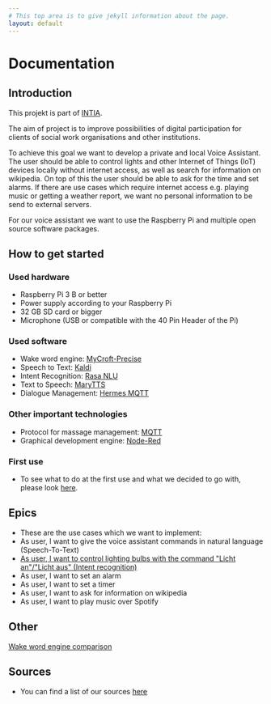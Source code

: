 ```yaml
---
# This top area is to give jekyll information about the page.
layout: default
---
```

# Documentation

## Introduction

This projekt is part of [INTIA](https://dites.web.th-koeln.de/forschung/projekte/research-projects-intia/).

The aim of project is to improve possibilities of digital participation for clients of social work organisations and other
institutions.   

To achieve this goal we want to develop a private and local Voice Assistant. The user should be able to control lights and 
other Internet of Things (IoT) devices locally without internet access, as well as search for information on wikipedia.
On top of this the user should be able to ask for the time and set alarms. If there are use cases which require internet 
access e.g. playing music or getting a weather report, we want no personal information to be send to external servers.

For our voice assistant we want to use the Raspberry Pi and multiple open source software packages.


## How to get started
### Used hardware
- Raspberry Pi 3 B or better
- Power supply according to your Raspberry Pi
- 32 GB SD card or bigger
- Microphone (USB or compatible with the 40 Pin Header of the Pi)

### Used software
- Wake word engine: [MyCroft-Precise](pages/tech-stack/mycroft.md)
- Speech to Text: [Kaldi](pages/tech-stack/kaldi.md)
- Intent Recognition: [Rasa NLU](pages/unused/rasanlu.md)
- Text to Speech: [MaryTTS](pages/tech-stack/marytts.md) 
- Dialogue Management: [Hermes MQTT](pages/unused/hermesmqtt.md)

### Other important technologies 
- Protocol for massage management: [MQTT](pages/information/mqtt.md) 
- Graphical development engine: [Node-Red](pages/information/node-red.md)

### First use
- To see what to do at the first use and what we decided to go with, please look [here](pages/information/first-use.md).

## Epics
- These are the use cases which we want to implement:
- As user, I want to give the voice assistant commands in natural language (Speech-To-Text)
- [As user, I want to control lighting bulbs with the command "Licht an"/"Licht aus" (Intent recognition)](pages/epics/lights.md)
- As user, I want to set an alarm
- As user, I want to set a timer
- As user, I want to ask for information on wikipedia
- As user, I want to play music over Spotify

## Other

[Wake word engine comparison](pages/information/wake-word-engine-comparrison.md)

## Sources
- You can find a list of our sources [here](pages/information/source-links.md)

